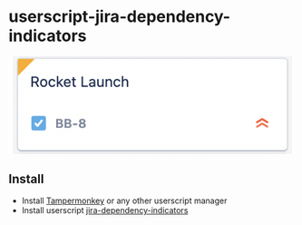 # userscript-jira-dependency-indicators

![screenshot](card-screenshot.png)

## Install
* Install [Tampermonkey](https://www.tampermonkey.net/) or any other userscript manager
* Install userscript [jira-dependency-indicators](https://github.com/qoomon/userscript-jira-dependency-indicators/raw/main/jira-dependency-indicators.user.js)
